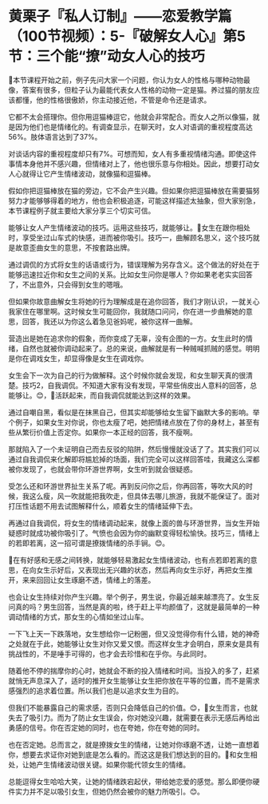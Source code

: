# 黄栗子『私人订制』——恋爱教学篇（100节视频）：5-『破解女人心』第5节：三个能“撩”动女人心的技巧

🎼本节课程开始之前，例子先问大家一个问题，你认为女人的性格与哪种动物最像，答案有很多，但粒子认为最能代表女人性格的动物一定是猫。养过猫的朋友应该都懂，他的性格很傲娇，你主动接近他，不管是命令还是请求。

它都不太会搭理你。但你用逗猫棒逗它，他就会非常配合。而女人之所以像猫，就是因为他们也是情绪化的。有调查显示，在聊天时，女人对语调的重视程度高达56%。肢体语言达到了37%。

对谈话内容的重视程度却只有7%。可想而知，女人有多重视情绪沟通。即使这件事情本身他并不感兴趣，但情绪对上了，他也很乐意与你相处。因此，想要打动女人心就得让它产生情绪波动，就像猫和逗猫棒。

假如你把逗猫棒放在猫的旁边，它不会产生兴趣。但如果你把逗猫棒放在需要猫努努力才能够够得着的地方，他也会积极追逐，可能这样描述太抽象，但大家别急，本节课程例子就主要给大家分享三个切实可信。

能够让女人产生情绪波动的技巧。运用这些技巧，就能够让。🎼女生在跟你相处时，享受坐过山车式的快感，进而被你吸引。技巧一，曲解顾名思义，这个技巧就是故意歪曲女生的意思，不按套路出牌。

通过调侃的方式将女生的话语或行为，错误理解为另存含义。这个做法的好处在于能够迅速拉近你和女生之间的关系。比如女生问你是哪人？你如果老老实实回答了，不出意外，只会得到女生的嗯哦。

但如果你故意曲解女生将她的行为理解成是在追你回答，我们才刚认识，一就关心我家住在哪里啊。这时候女生可能回你，我就随口问问，你在进一步曲解她的意思，回答，我还以为你这么着急见爸妈呢，被你这样一曲解。

营造出是她在追求你的假象，而你变成了无辜，没有企图的一方。女生此时的情绪，自然也就被你调动起来了。总的来说，曲解就是有一种贼喊抓贼的感觉。明明是你在调戏女生，却显得像是女生在调戏你。

女生会下一次为自己的行为做解释。这个时候你就会发现，和女生聊天真的很清楚。技巧2，自我调侃。不知道大家有没有发现，平常些俏皮出人意料的回答，总能够让。😊，🎼活跃起来，而自我调侃就能达到这样的效果。

通过自嘲自黑，看似是在抹黑自己，但其实却能够给女生留下幽默大多的影响。举个例子，如果女生对你说，你也太瘦了吧，她把情绪点放在了你的身材上，甚至有些从繁衍价值上否定你。如果你一本正经的回答，我不瘦啊。

那就陷入了一个未证明自己而去反驳的陷阱，然后慢慢就没话了了。其实我们可以通过自我调侃来化解即将尴尬掉的场面，我们完全可以这样回答哇，我藏这么深都被你发现了，也就会带你环游世界啊，女生听到就会很疑惑。

受怎么还和环游世界扯生关系了呢。再到反问你之后，你再回答，等吹大风的时候，我这么瘦，风一吹就能把我吹走，但具体去哪儿旅游，我就不能保证了。面对打压性话题不用去试图解释什么，顺着女生的情绪延伸下去。

再通过自我调侃，将女生的情绪调动起来，就像上面的兽与环游世界，当女生开始疑惑时就成功被你吸引了。气愤也会因为你的幽默变得轻松愉快。技巧三，情绪上的若即若离，这一招可谓是撩拨情绪的杀手锏。😊。

🎼在有好感和无感之间转换，就能够轻易激起女生情绪波动，也有点若即若离的意思，在向女生示好后，又表现出无兴趣的状态，然后再向女生示好，再把女生推开，来来回回让女生琢磨不透，情绪上的落差。

也会让女生持续对你产生兴趣。举个例子，男生说，你最近越来越漂亮了。女生反问真的吗？男生回答，当然是真的啦，终于赶上平均颜值了，这就是最简单的一种调动情绪的方式，那女生的心情如坐过山车。

一下飞上天一下跌落地，女生想给你一记粉圈，但又没觉得你有什么错，她的神奇之处就在于此，她能够让女生对你又爱又恨。而这样女生才会明白，原来女是具有挑战性的，不是唾手可得的，也才会去珍惜和在乎你。与此同时。

随着他不停的揣摩你的心时，她就会不断的投入情绪和时间。当投入的多了，赶紧就悄无声息深入了，适时的推开女生能够让女生把你放在平等的位置，而不是需求感强烈的追求着位置。所以我们也是以追求女生为目的。

但我们不能暴露自己的需求感，否则只会降低自己的价值。😊，🎼女生而言，也就失去了吸引力。而为了防止女生误会，你对她没兴趣，就需要在表示无感后再给出勇感的信号。你在否定她的同时，也在夸她，你在夸她的同时。

也在否定她。总而言之，就是撩拨女生的情绪，让她对你琢磨不透，让她一直想着你，想要去求证你对她到底是怎么看的。而这这是我们想达到的目的。🎼和女生相处，让她产生情绪波动很关键。如果你能代领女生的情绪。

总能逗得女生哈哈大笑，让她的情绪跌宕起伏，带给她恋爱的感觉。那么即便你硬件实力并不足以吸引女生，但她仍然会被你的魅力所吸引。😊。

